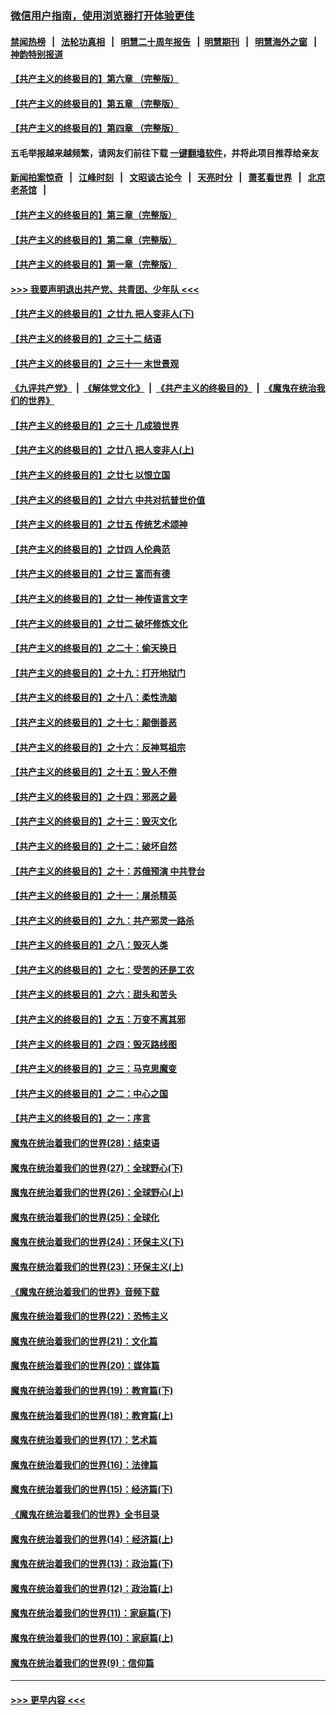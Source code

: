 ### [微信用户指南，使用浏览器打开体验更佳](https://github.com/gfw-breaker/banned-news1/blob/master/indexes/wechat-guide.md?t=0)
#### [禁闻热榜](热点新闻.md?t=0)  &nbsp;&nbsp;|&nbsp;&nbsp; [法轮功真相](https://github.com/gfw-breaker/truth/blob/master/README.md?t=0) &nbsp;&nbsp;|&nbsp;&nbsp; [明慧二十周年报告](https://github.com/gfw-breaker/mh-reports/blob/master/README.md?t=0) &nbsp;&nbsp;|&nbsp;&nbsp;[明慧期刊](https://github.com/gfw-breaker/mh-qikan) &nbsp;&nbsp;|&nbsp;&nbsp; [明慧海外之窗](https://github.com/gfw-breaker/mh-news/blob/master/README.md?t=0) &nbsp;&nbsp;|&nbsp;&nbsp; [神韵特别报道](https://github.com/gfw-breaker/mh-news/blob/master/shenyun.md?t=0)
#### [【共产主义的终极目的】第六章 （完整版）](../pages/nsc422/n11428913.md?t=02110702) 
#### [【共产主义的终极目的】第五章 （完整版）](../pages/nsc422/n11428912.md?t=02110702) 
#### [【共产主义的终极目的】第四章 （完整版）](../pages/nsc422/n11428907.md?t=02110702) 
#### 五毛举报越来越频繁，请网友们前往下载 [一键翻墙软件](https://github.com/gfw-breaker/ssr-accounts)，并将此项目推荐给亲友
#### [新闻拍案惊奇](https://github.com/gfw-breaker/banned-news1/blob/master/pages/link4.md) &nbsp;&nbsp;|&nbsp;&nbsp; [江峰时刻](https://github.com/gfw-breaker/banned-news1/blob/master/pages/link4.md) &nbsp;&nbsp;|&nbsp;&nbsp; [文昭谈古论今](https://github.com/gfw-breaker/banned-news1/blob/master/pages/link4.md) &nbsp;&nbsp;|&nbsp;&nbsp; [天亮时分](https://github.com/gfw-breaker/banned-news1/blob/master/pages/link4.md) &nbsp;&nbsp;|&nbsp;&nbsp; [萧茗看世界](https://github.com/gfw-breaker/banned-news1/blob/master/pages/link4.md) &nbsp;&nbsp;|&nbsp;&nbsp; [北京老茶馆](https://github.com/gfw-breaker/banned-news1/blob/master/pages/link4.md) &nbsp;&nbsp;|&nbsp;&nbsp; 
#### [【共产主义的终极目的】第三章（完整版）](../pages/nsc422/n11428848.md?t=02110702) 
#### [【共产主义的终极目的】第二章（完整版）](../pages/nsc422/n11428831.md?t=02110702) 
#### [【共产主义的终极目的】第一章（完整版）](../pages/nsc422/n11417651.md?t=02110702) 
#### [>>> 我要声明退出共产党、共青团、少年队 <<<](https://github.com/begood0513/goodnews/blob/master/quit/letter.md) 
#### [【共产主义的终极目的】之廿九 把人变非人(下)](../pages/nsc422/n11344140.md?t=02110702) 
#### [【共产主义的终极目的】之三十二 结语](../pages/nsc422/n11360535.md?t=02110702) 
#### [【共产主义的终极目的】之三十一 末世景观](../pages/nsc422/n11351129.md?t=02110702) 
#### [《九评共产党》](https://github.com/begood0513/9ping.md/blob/master/README.md) &nbsp;|&nbsp; [《解体党文化》](../../../../jtdwh.md/blob/master/README.md)  &nbsp;|&nbsp; [《共产主义的终极目的》](../../../../gczydzjmd.md/blob/master/README.md) &nbsp;|&nbsp; [《魔鬼在统治我们的世界》](../../../../mgztzwmdsj.md/blob/master/README.md) 
#### [【共产主义的终极目的】之三十 几成狼世界](../pages/nsc422/n11348280.md?t=02110702) 
#### [【共产主义的终极目的】之廿八 把人变非人(上)](../pages/nsc422/n11340492.md?t=02110702) 
#### [【共产主义的终极目的】之廿七 以恨立国](../pages/nsc422/n11336944.md?t=02110702) 
#### [【共产主义的终极目的】之廿六 中共对抗普世价值](../pages/nsc422/n11324785.md?t=02110702) 
#### [【共产主义的终极目的】之廿五 传统艺术颂神](../pages/nsc422/n11296396.md?t=02110702) 
#### [【共产主义的终极目的】之廿四 人伦典范](../pages/nsc422/n11296397.md?t=02110702) 
#### [【共产主义的终极目的】之廿三 富而有德](../pages/nsc422/n11283598.md?t=02110702) 
#### [【共产主义的终极目的】之廿一 神传语言文字](../pages/nsc422/n11263265.md?t=02110702) 
#### [【共产主义的终极目的】之廿二 破坏修炼文化](../pages/nsc422/n11245728.md?t=02110702) 
#### [【共产主义的终极目的】之二十：偷天换日](../pages/nsc422/n11238846.md?t=02110702) 
#### [【共产主义的终极目的】之十九：打开地狱门](../pages/nsc422/n11206376.md?t=02110702) 
#### [【共产主义的终极目的】之十八：柔性洗脑](../pages/nsc422/n11199994.md?t=02110702) 
#### [【共产主义的终极目的】之十七：颠倒善恶](../pages/nsc422/n11179782.md?t=02110702) 
#### [【共产主义的终极目的】之十六：反神骂祖宗](../pages/nsc422/n11166798.md?t=02110702) 
#### [【共产主义的终极目的】之十五：毁人不倦](../pages/nsc422/n11166792.md?t=02110702) 
#### [【共产主义的终极目的】之十四：邪恶之最](../pages/nsc422/n11150249.md?t=02110702) 
#### [【共产主义的终极目的】之十三：毁灭文化](../pages/nsc422/n11135227.md?t=02110702) 
#### [【共产主义的终极目的】之十二：破坏自然](../pages/nsc422/n11135214.md?t=02110702) 
#### [【共产主义的终极目的】之十：苏俄预演 中共登台](../pages/nsc422/n11118424.md?t=02110702) 
#### [【共产主义的终极目的】之十一：屠杀精英](../pages/nsc422/n11118442.md?t=02110702) 
#### [【共产主义的终极目的】之九：共产邪灵一路杀](../pages/nsc422/n11114139.md?t=02110702) 
#### [【共产主义的终极目的】之八：毁灭人类](../pages/nsc422/n11108503.md?t=02110702) 
#### [【共产主义的终极目的】之七：受苦的还是工农](../pages/nsc422/n11101809.md?t=02110702) 
#### [【共产主义的终极目的】之六：甜头和苦头](../pages/nsc422/n11096971.md?t=02110702) 
#### [【共产主义的终极目的】之五：万变不离其邪](../pages/nsc422/n11091285.md?t=02110702) 
#### [【共产主义的终极目的】之四：毁灭路线图](../pages/nsc422/n11086284.md?t=02110702) 
#### [【共产主义的终极目的】之三：马克思魔变](../pages/nsc422/n11061941.md?t=02110702) 
#### [【共产主义的终极目的】之二：中心之国](../pages/nsc422/n11047728.md?t=02110702) 
#### [【共产主义的终极目的】之一：序言](../pages/nsc422/n11086077.md?t=02110702) 
#### [魔鬼在统治着我们的世界(28)：结束语](../pages/nsc422/n10936246.md?t=02110702) 
#### [魔鬼在统治着我们的世界(27)：全球野心(下)](../pages/nsc422/n10928319.md?t=02110702) 
#### [魔鬼在统治着我们的世界(26)：全球野心(上)](../pages/nsc422/n10900318.md?t=02110702) 
#### [魔鬼在统治着我们的世界(25)：全球化](../pages/nsc422/n10788205.md?t=02110702) 
#### [魔鬼在统治着我们的世界(24)：环保主义(下)](../pages/nsc422/n10695307.md?t=02110702) 
#### [魔鬼在统治着我们的世界(23)：环保主义(上)](../pages/nsc422/n10688613.md?t=02110702) 
#### [《魔鬼在统治着我们的世界》音频下载](../pages/nsc422/n10635553.md?t=02110702) 
#### [魔鬼在统治着我们的世界(22)：恐怖主义](../pages/nsc422/n10614727.md?t=02110702) 
#### [魔鬼在统治着我们的世界(21)：文化篇](../pages/nsc422/n10597706.md?t=02110702) 
#### [魔鬼在统治着我们的世界(20)：媒体篇](../pages/nsc422/n10586579.md?t=02110702) 
#### [魔鬼在统治着我们的世界(19)：教育篇(下)](../pages/nsc422/n10564808.md?t=02110702) 
#### [魔鬼在统治着我们的世界(18)：教育篇(上)](../pages/nsc422/n10526970.md?t=02110702) 
#### [魔鬼在统治着我们的世界(17)：艺术篇](../pages/nsc422/n10499093.md?t=02110702) 
#### [魔鬼在统治着我们的世界(16)：法律篇](../pages/nsc422/n10485969.md?t=02110702) 
#### [魔鬼在统治着我们的世界(15)：经济篇(下)](../pages/nsc422/n10469975.md?t=02110702) 
#### [《魔鬼在统治着我们的世界》全书目录](../pages/nsc422/n10464261.md?t=02110702) 
#### [魔鬼在统治着我们的世界(14)：经济篇(上)](../pages/nsc422/n10457370.md?t=02110702) 
#### [魔鬼在统治着我们的世界(13)：政治篇(下)](../pages/nsc422/n10448270.md?t=02110702) 
#### [魔鬼在统治着我们的世界(12)：政治篇(上)](../pages/nsc422/n10444576.md?t=02110702) 
#### [魔鬼在统治着我们的世界(11)：家庭篇(下)](../pages/nsc422/n10440961.md?t=02110702) 
#### [魔鬼在统治着我们的世界(10)：家庭篇(上)](../pages/nsc422/n10435448.md?t=02110702) 
#### [魔鬼在统治着我们的世界(9)：信仰篇](../pages/nsc422/n10432159.md?t=02110702) 

----
#### [ >>> 更早内容 <<< ](../indexes/nsc422-earlier.md)
